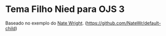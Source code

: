 # Tema Filho Nied para OJS 3

Baseado no exemplo do [Nate Wright](https://github.com/NateWr). (https://github.com/NateWr/default-child)